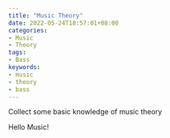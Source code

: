 ```yaml
---
title: "Music Theory"
date: 2022-05-24T18:57:01+08:00
categories:
- Music
- Theory
tags:
- Bass
keywords:
- music
- theory
- bass
---
```


Collect some basic knowledge of music theory
<!--more-->

Hello Music!

